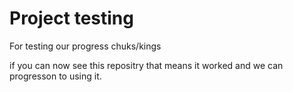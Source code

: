 # Project testing
For testing our progress chuks/kings

if you can now see this repositry that means it worked and we can progresson to using it.
